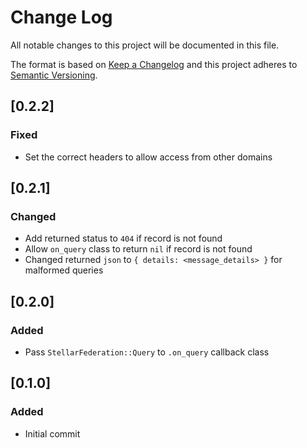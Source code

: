# Change Log
All notable changes to this project will be documented in this file.

The format is based on [Keep a Changelog](http://keepachangelog.com/)
and this project adheres to [Semantic Versioning](http://semver.org/).

## [0.2.2]
### Fixed
- Set the correct headers to allow access from other domains

## [0.2.1]
### Changed
- Add returned status to `404` if record is not found
- Allow `on_query` class to return `nil` if record is not found
- Changed returned `json` to `{ details: <message_details> }` for malformed queries

## [0.2.0]
### Added
- Pass `StellarFederation::Query` to `.on_query` callback class

## [0.1.0]
### Added
- Initial commit


